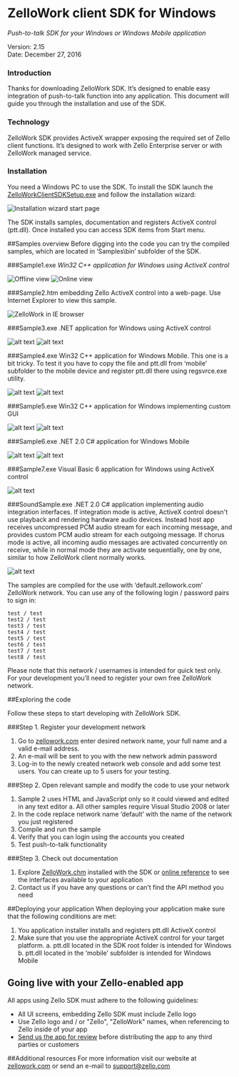 # ZelloWork client SDK for Windows
*Push-to-talk SDK for your Windows or Windows Mobile application*

Version: 2.15<br>
Date: December 27, 2016

### Introduction
Thanks for downloading ZelloWork SDK. It’s designed to enable easy integration of push-to-talk function into any application. This document will guide you through the installation and use of the SDK.
### Technology
ZelloWork SDK provides ActiveX wrapper exposing the required set of Zello client functions. It’s designed to work with Zello Enterprise server or with ZelloWork managed service.  
### Installation
You need a Windows PC to use the SDK. To install the SDK launch the [ZelloWorkClientSDKSetup.exe](https://github.com/zelloptt/zellowork-windows-client-sdk/blob/master/ZelloWorkClientSDKSetup.exe?raw=true) and follow the installation wizard:


![Installation wizard start page](Screenshots/Setup.png "Installation wizard start page")


The SDK installs samples, documentation and registers ActiveX control (ptt.dll). Once installed you can access SDK items from Start menu.
 
##Samples overview
Before digging into the code you can try the compiled samples, which are located in ‘Samples\bin’ subfolder of the SDK.

###Sample1.exe 
*Win32 C++ application for Windows using ActiveX control*

![Offline view](Screenshots/Sample1-1.png "Sample1.exe sign in screen")
![Online view](Screenshots/Sample1-2.png "Sample1.exe contact list")

###Sample2.htm 
embedding Zello ActiveX control into a web-page. Use Internet Explorer to view this sample. 

![ZelloWork in IE browser](Screenshots/Sample2-1.png "ZelloWork in IE browser")

###Sample3.exe 
.NET application for Windows using ActiveX control

![alt text](Screenshots/Sample3-1.png "Sample3.exe sign in screen")
![alt text](Screenshots/Sample3-2.png "Sample3.exe contact list")

###Sample4.exe
Win32 C++ application for Windows Mobile. This one is a bit tricky. To test it you have to copy the file and ptt.dll from ‘mobile’ subfolder to the mobile device and register ptt.dll there using regsvrce.exe utility.

![alt text](Screenshots/Sample4-1.png "Sample4.exe sign in screen")
![alt text](Screenshots/Sample4-2.png "Sample4.exe contact list")

###Sample5.exe
Win32 C++ application for Windows implementing custom GUI

![alt text](Screenshots/Sample5-1.png "Sample5.exe sign in screen")
![alt text](Screenshots/Sample5-2.png "Sample5.exe contact list")

###Sample6.exe 
.NET 2.0 C# application for Windows Mobile

![alt text](Screenshots/Sample6-1.jpg "Sample6.exe sign in screen")
![alt text](Screenshots/Sample6-2.jpg "Sample6.exe contact list")

###Sample7.exe 
Visual Basic 6 application for Windows using ActiveX control

![alt text](Screenshots/Sample7-1.png "Sample7.exe main screen")

###SoundSample.exe 
.NET 2.0 C# application implementing audio integration interfaces.
If integration mode is active, ActiveX control doesn't use playback and rendering hardware audio devices.
Instead host app receives uncompressed PCM audio stream for each incoming message, and provides custom PCM audio stream for each outgoing message.
If chorus mode is active, all incoming audio messages are activated concurrently on receive, while in normal mode they are activate sequentially, one by one, similar to how ZelloWork client normally works.

![alt text](Screenshots/SoundSample.png "SoundSample.exe main screen")

The samples are compiled for the use with ‘default.zellowork.com’ ZelloWork network. You can use any of the following login / password pairs to sign in:

```
test / test
test2 / test
test3 / test
test4 / test
test5 / test
test6 / test
test7 / test
test8 / test
```
Please note that this network / usernames is intended for quick test only. For your development you’ll need to register your own free ZelloWork network.

##Exploring the code

Follow these steps to start developing with ZelloWork SDK.

###Step 1. Register your development network

1.	Go to [zellowork.com](https://zellowork.com/) enter desired network name, your full name and a valid e-mail address.
2.	An e-mail will be sent to you with the new network admin password
3.	Log-in to the newly created network web console and add some test users. You can create up to 5  users for your testing.

###Step 2. Open relevant sample and modify the code to use your network

1.	Sample 2 uses HTML and JavaScript only so it could viewed and edited in any text editor
a.	All other samples require Visual Studio 2008 or later
2.	In the code replace network name ‘default’ with the name of the network you just registered
3.	Compile and run the sample
4.	Verify that you can login using the accounts you created
5.	Test push-to-talk functionality

###Step 3. Check out documentation

1.	Explore [ZelloWork.chm](ZelloWork.chm) installed with the SDK or [online reference](https://zelloptt.github.io/zellowork-windows-client-sdk/) to see the interfaces available to your application
2.	Contact us if you have any questions or can’t find the API method you need

##Deploying your application
When deploying your application make sure that the following conditions are met:

1.	You application installer installs and registers ptt.dll ActiveX control
2.	Make sure that you use the appropriate ActiveX control for your target platform. 
  a.	ptt.dll located in the SDK root folder is intended for Windows
  b.	ptt.dll located in the ‘mobile’ subfolder is intended for Windows Mobile

## Going live with your Zello-enabled app
All apps using Zello SDK must adhere to the following guidelines:

* All UI screens, embedding Zello SDK must include Zello logo
* Use Zello logo and / or "Zello", "ZelloWork" names, when referencing to Zello inside of your app
* [Send us the app for review](https://zellowork.com/contact/) before distributing the app to any third parties or customers

##Additional resources
For more information visit our website at [zellowork.com](https://zellowork.com) or send an e-mail to [support@zello.com](mailto:support@zello.com) 
